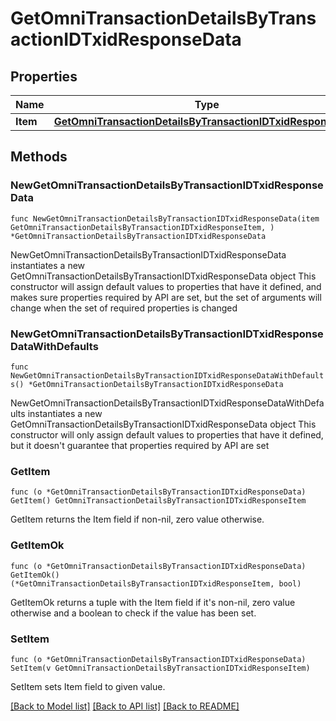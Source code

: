 # GetOmniTransactionDetailsByTransactionIDTxidResponseData

## Properties

Name | Type | Description | Notes
------------ | ------------- | ------------- | -------------
**Item** | [**GetOmniTransactionDetailsByTransactionIDTxidResponseItem**](GetOmniTransactionDetailsByTransactionIDTxidResponseItem.md) |  | 

## Methods

### NewGetOmniTransactionDetailsByTransactionIDTxidResponseData

`func NewGetOmniTransactionDetailsByTransactionIDTxidResponseData(item GetOmniTransactionDetailsByTransactionIDTxidResponseItem, ) *GetOmniTransactionDetailsByTransactionIDTxidResponseData`

NewGetOmniTransactionDetailsByTransactionIDTxidResponseData instantiates a new GetOmniTransactionDetailsByTransactionIDTxidResponseData object
This constructor will assign default values to properties that have it defined,
and makes sure properties required by API are set, but the set of arguments
will change when the set of required properties is changed

### NewGetOmniTransactionDetailsByTransactionIDTxidResponseDataWithDefaults

`func NewGetOmniTransactionDetailsByTransactionIDTxidResponseDataWithDefaults() *GetOmniTransactionDetailsByTransactionIDTxidResponseData`

NewGetOmniTransactionDetailsByTransactionIDTxidResponseDataWithDefaults instantiates a new GetOmniTransactionDetailsByTransactionIDTxidResponseData object
This constructor will only assign default values to properties that have it defined,
but it doesn't guarantee that properties required by API are set

### GetItem

`func (o *GetOmniTransactionDetailsByTransactionIDTxidResponseData) GetItem() GetOmniTransactionDetailsByTransactionIDTxidResponseItem`

GetItem returns the Item field if non-nil, zero value otherwise.

### GetItemOk

`func (o *GetOmniTransactionDetailsByTransactionIDTxidResponseData) GetItemOk() (*GetOmniTransactionDetailsByTransactionIDTxidResponseItem, bool)`

GetItemOk returns a tuple with the Item field if it's non-nil, zero value otherwise
and a boolean to check if the value has been set.

### SetItem

`func (o *GetOmniTransactionDetailsByTransactionIDTxidResponseData) SetItem(v GetOmniTransactionDetailsByTransactionIDTxidResponseItem)`

SetItem sets Item field to given value.



[[Back to Model list]](../README.md#documentation-for-models) [[Back to API list]](../README.md#documentation-for-api-endpoints) [[Back to README]](../README.md)


